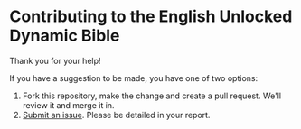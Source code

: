 # Contributing to the English Unlocked Dynamic Bible

Thank you for your help!

If you have a suggestion to be made, you have one of two options:

1. Fork this repository, make the change and create a pull request. We'll review it and merge it in.
1. [Submit an issue](https://git.door43.org/Door43/en_udb/issues/new). Please be detailed in your report.

